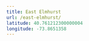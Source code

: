 ```yaml
---
title: East Elmhurst
url: /east-elmhurst/
latitude: 40.761212300000004
longitude: -73.8651358
---
```

